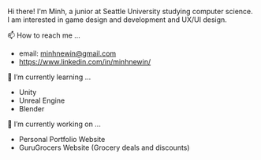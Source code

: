 Hi there! I'm Minh, a junior at Seattle University studying computer science. I am interested in game design and development and UX/UI design.

📫 How to reach me ...
- email: minhnewin@gmail.com
- https://www.linkedin.com/in/minhnewin/

🌱 I’m currently learning ...
- Unity
- Unreal Engine
- Blender

🔭 I’m currently working on ...
- Personal Portfolio Website
- GuruGrocers Website (Grocery deals and discounts)
<!--
**minhnewin/minhnewin** is a ✨ _special_ ✨ repository because its `README.md` (this file) appears on your GitHub profile.

Here are some ideas to get you started:

- 👯 I’m looking to collaborate on ...
- 🤔 I’m looking for help with ...
- 💬 Ask me about ...
- 😄 Pronouns: ...
- ⚡ Fun fact: ...
-->
